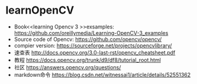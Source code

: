 # learnOpenCV
* Book<<learning Opencv 3 >>exsamples:  https://github.com/oreillymedia/Learning-OpenCV-3_examples
* Source code of Opencv: https://github.com/opencv/opencv/
* compier version: https://sourceforge.net/projects/opencvlibrary/
* 速查表 http://docs.opencv.org/3.0-last-rst/opencv_cheatsheet.pdf
* 教程 https://docs.opencv.org/trunk/d9/df8/tutorial_root.html
* 社区 https://answers.opencv.org/questions/
* markdown命令 https://blog.csdn.net/witnessai1/article/details/52551362
